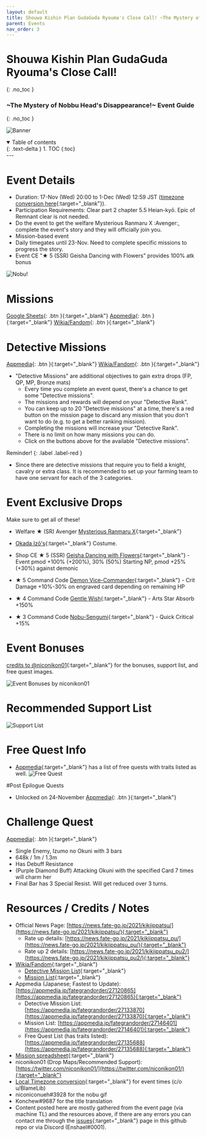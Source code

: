 ```yaml
---
layout: default
title: Shouwa Kishin Plan GudaGuda Ryouma's Close Call! ~The Mystery of Nobbu Head's Disappearance!~
parent: Events
nav_order: 3
---
```


# Shouwa Kishin Plan GudaGuda Ryouma's Close Call!
{: .no_toc }
### \~The Mystery of Nobbu Head's Disappearance!\~ Event Guide
{: .no_toc }

![Banner](https://news.fate-go.jp/wp-content/uploads/2021/kikiippatsu_full_worla/top_banner.png)

<details open markdown="block">
  <summary>
    Table of contents
  </summary>
  {: .text-delta }
1. TOC
{:toc}
</details>
---

# Event Details
- Duration: 17-Nov (Wed) 20:00 to 1-Dec (Wed) 12:59 JST ([timezone conversion here](https://www.tickcounter.com/countdown/2883167/gudaguda-6-ends-in){:target="_blank"}).
- Participation Requirements: Clear part 2 chapter 5.5 Heian-kyō. Epic of Remnant clear is not needed.
- Do the event to get the welfare Mysterious Ranmaru X :Avenger:, complete the event's story and they will officially join you.
- Mission-based event
- Daily timegates until 23-Nov. Need to complete specific missions to progress the story.
- Event CE "★ 5 (SSR) Geisha Dancing with Flowers" provides 100% atk bonus

![Nobu!](https://cdn.discordapp.com/attachments/825747387825389589/910419166241112094/nobudermissinghead.gif)

# Missions
[Google Sheets](https://docs.google.com/spreadsheets/d/e/2PACX-1vTWAdMUS_qkKIdwTimifCDvPatCfb0WJ5d9EBexxRiOed8Iavsf_4m4jAoo-mjLzrYgtBWaayuPVBQH/pubhtml){: .btn }{:target="_blank"}
[Appmedia](https://appmedia.jp/fategrandorder/27146401){: .btn }{:target="_blank"}
[Wikia/Fandom](https://fategrandorder.fandom.com/wiki/GUDAGUDA_Close_Call_2021/Mission){: .btn }{:target="_blank"}

# Detective Missions
[Appmedia](https://appmedia.jp/fategrandorder/27133870){: .btn }{:target="_blank"}
[Wikia/Fandom](https://fategrandorder.fandom.com/wiki/GUDAGUDA_Close_Call_2021/Detective_Mission){: .btn }{:target="_blank"}

- "Detective Missions" are additional objectives to gain extra drops (FP, QP, MP, Bronze mats)
  - Every time you complete an event quest, there's a chance to get some "Detective missions". 
  - The missions and rewards will depend on your "Detective Rank".
  - You can keep up to 20 "Detective missions" at a time, there's a red button on the mission page to discard any mission that you don't want to do (e.g. to get a better ranking mission).
  - Completing the missions will increase your "Detective Rank".
  - There is no limit on how many missions you can do.
  - Click on the buttons above for the available "Detective missions".

Reminder!
{: .label .label-red }

  - Since there are detective missions that require you to field a knight, cavalry or extra class. It is recommended to set up your farming team to have one servant for each of the 3 categories.
  
# Event Exclusive Drops
Make sure to get all of these!

- Welfare ★ (SR) Avenger [Mysterious Ranmaru X](https://fategrandorder.fandom.com/wiki/Mysterious_Ranmaru_X){:target="_blank"}
- [Okada Izō's](https://fategrandorder.fandom.com/wiki/Okada_Iz%C5%8D){:target="_blank"} Costume.
  

- Shop CE ★ 5 (SSR) [Geisha Dancing with Flowers](https://fategrandorder.fandom.com/wiki/Geisha_Dancing_with_Flowers){:target="_blank"} - Event pmod +100% (+200%), 30% (50%) Starting NP, pmod +25% (+30%) against demonic 


- ★ 5 Command Code [Demon Vice-Commander](https://fategrandorder.fandom.com/wiki/Demon_Vice-Commander){:target="_blank"} - Crit Damage +10%-30% on engraved card depending on remaining HP
- ★ 4 Command Code [Gentle Wish](https://fategrandorder.fandom.com/wiki/Gentle_Wish){:target="_blank"} - Arts Star Absorb +150%
- ★ 3 Command Code [Nobu-Sengumi](https://fategrandorder.fandom.com/wiki/Nobu-Sengumi_(CC)){:target="_blank"} - Quick Critical +15%

# Event Bonuses
[credits to @niconikon01](https://twitter.com/niconikon01/status/1462727636510068742){:target="_blank"} for the bonuses, support list, and free quest images.

![Event Bonuses by niconikon01](https://images-ext-1.discordapp.net/external/3W4durde23NAv1yIjMa8fOpK4Ukl-e2IiyZ4NTSGATY/https/pbs.twimg.com/media/FEymm_BacAcCX4X.jpg%3Alarge?width=624&height=671)
# Recommended Support List
![Support List](https://images-ext-1.discordapp.net/external/sw_Q1dSDRTsTvE4xTQIyxKNsoI9BL2V5v0ggKpsWFCQ/https/pbs.twimg.com/media/FEymocpakAMaD9k.jpg%3Alarge)
# Free Quest Info
- [Appmedia](https://appmedia.jp/fategrandorder/27135688){:target="_blank"} has a list of free quests with traits listed as well.
![Free Quest](https://images-ext-2.discordapp.net/external/tki-bIWyqwj1FhLFX6Qi0RaW2uZnRER5XILf9chaiBQ/https/pbs.twimg.com/media/FEymOiaaIAATCan.jpg%3Alarge?width=755&height=671)

#Post Epilogue Quests
- Unlocked on 24-November
[Appmedia](https://appmedia.jp/fategrandorder/27185140){: .btn }{:target="_blank"}
  
# Challenge Quest
[Appmedia](https://appmedia.jp/fategrandorder/27184963){: .btn }{:target="_blank"}
- Single Enemy, Izumo no Okuni with 3 bars
- 648k / 1m / 1.3m
- Has Debuff Resistance
- (Purple Diamond Buff) Attacking Okuni with the specified Card 7 times will charm her
- Final Bar has 3 Special Resist. Will get reduced over 3 turns.

# Resources / Credits / Notes

- Official News Page: [https://news.fate-go.jp/2021/kikiippatsu/](https://news.fate-go.jp/2021/kikiippatsu/){:target="_blank"}
  - Rate up details: [https://news.fate-go.jp/2021/kikiippatsu_pu/](https://news.fate-go.jp/2021/kikiippatsu_pu/){:target="_blank"}
  - Rate up 2 details: [https://news.fate-go.jp/2021/kikiippatsu_pu2/](https://news.fate-go.jp/2021/kikiippatsu_pu2/){:target="_blank"}
- [Wikia/Fandom](https://fategrandorder.fandom.com/wiki/GUDAGUDA_Close_Call_2021){:target="_blank"}
  - [Detective Mission List](https://fategrandorder.fandom.com/wiki/GUDAGUDA_Close_Call_2021/Detective_Mission){:target="_blank"}
  - [Mission List](https://fategrandorder.fandom.com/wiki/GUDAGUDA_Close_Call_2021/Mission){:target="_blank"}
- Appmedia (Japanese; Fastest to Update): [https://appmedia.jp/fategrandorder/27120865](https://appmedia.jp/fategrandorder/27120865){:target="_blank"}
  - Detective Mission List: [https://appmedia.jp/fategrandorder/27133870](https://appmedia.jp/fategrandorder/27133870){:target="_blank"}
  - Mission List: [https://appmedia.jp/fategrandorder/27146401](https://appmedia.jp/fategrandorder/27146401){:target="_blank"}
  - Free Quest List (has traits listed): [https://appmedia.jp/fategrandorder/27135688](https://appmedia.jp/fategrandorder/27135688){:target="_blank"}
- [Mission spreadsheet](https://docs.google.com/spreadsheets/d/e/2PACX-1vTWAdMUS_qkKIdwTimifCDvPatCfb0WJ5d9EBexxRiOed8Iavsf_4m4jAoo-mjLzrYgtBWaayuPVBQH/pubhtml){:target="_blank"}
- niconikon01 (Drop Maps/Recommended Support): [https://twitter.com/niconikon01/](https://twitter.com/niconikon01/){:target="_blank"}
- [Local Timezone conversion](https://www.tickcounter.com/countdown/2883167/gudaguda-6-ends-in){:target="_blank"} for event times (c/o u/BlameLib)
- niconiconueh#3928 for the nobu gif
- Konchew#9687 for the title translation
- Content posted here are mostly gathered from the event page (via machine TL) and the resources above, if there are any errors you can contact me through the [issues](https://github.com/enshael/fgo-guides/issues){:target="_blank"} page in this github repo or via Discord (Enshael#0001).